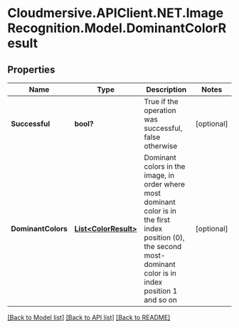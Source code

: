 # Cloudmersive.APIClient.NET.ImageRecognition.Model.DominantColorResult
## Properties

Name | Type | Description | Notes
------------ | ------------- | ------------- | -------------
**Successful** | **bool?** | True if the operation was successful, false otherwise | [optional] 
**DominantColors** | [**List&lt;ColorResult&gt;**](ColorResult.md) | Dominant colors in the image, in order where most dominant color is in the first index position (0), the second most-dominant color is in index position 1 and so on | [optional] 

[[Back to Model list]](../README.md#documentation-for-models) [[Back to API list]](../README.md#documentation-for-api-endpoints) [[Back to README]](../README.md)

